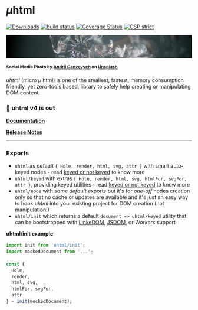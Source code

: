 # <em>µ</em>html

[![Downloads](https://img.shields.io/npm/dm/uhtml.svg)](https://www.npmjs.com/package/uhtml) [![build status](https://github.com/WebReflection/uhtml/actions/workflows/node.js.yml/badge.svg)](https://github.com/WebReflection/uhtml/actions) [![Coverage Status](https://coveralls.io/repos/github/WebReflection/uhtml/badge.svg?branch=main)](https://coveralls.io/github/WebReflection/uhtml?branch=main) [![CSP strict](https://webreflection.github.io/csp/strict.svg)](https://webreflection.github.io/csp/#-csp-strict)

![snow flake](./docs/uhtml-head.jpg)

<sup>**Social Media Photo by [Andrii Ganzevych](https://unsplash.com/@odya_kun) on [Unsplash](https://unsplash.com/)**</sup>

*uhtml* (micro *µ* html) is one of the smallest, fastest, memory consumption friendly, yet zero-tools based, library to safely help creating or manipulating DOM content.

### 📣 uhtml v4 is out

**[Documentation](https://webreflection.github.io/uhtml/)**

**[Release Notes](https://github.com/WebReflection/uhtml/pull/86)**

- - -

### Exports

  * `uhtml` as default `{ Hole, render, html, svg, attr }` with smart auto-keyed nodes - read [keyed or not keyed](https://webreflection.github.io/uhtml/#tag) to know more
  * `uhtml/keyed` with extras `{ Hole, render, html, svg, htmlFor, svgFor, attr }`, providing keyed utilities - read [keyed or not keyed](https://webreflection.github.io/uhtml/#tag) to know more
  * `uhtml/node` with *same default* exports but it's for *one-off* nodes creation only so that no cache or updates are available and it's just an easy way to hook *uhtml* into your existing project for DOM creation (not manipulation!)
  * `uhtml/init` which returns a default `document => uhtml/keyed` utility that can be bootstrapped with [LinkeDOM](https://github.com/WebReflection/linkedom), [JSDOM](https://github.com/jsdom/jsdom), or *Workers* support

**uhtml/init example**

```js
import init from 'uhtml/init';
import mockedDocument from '...';

const {
  Hole,
  render,
  html, svg,
  htmlFor, svgFor,
  attr
} = init(mockedDocument);
```
